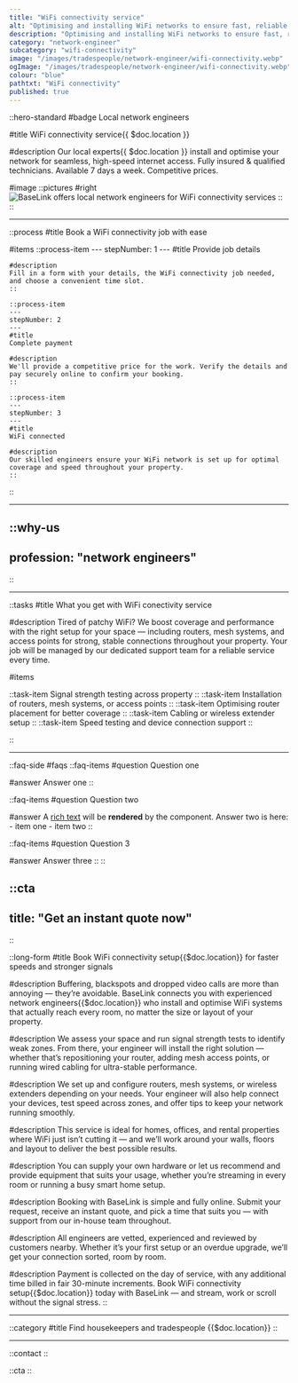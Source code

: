 ```yaml
---
title: "WiFi connectivity service"
alt: "Optimising and installing WiFi networks to ensure fast, reliable internet access"
description: "Optimising and installing WiFi networks to ensure fast, reliable internet access"
category: "network-engineer"
subcategory: "wifi-connectivity"
image: "/images/tradespeople/network-engineer/wifi-connectivity.webp"
ogImage: "/images/tradespeople/network-engineer/wifi-connectivity.webp"
colour: "blue"
pathtxt: "WiFi connectivity"
published: true
---
```


::hero-standard
#badge
Local network engineers

#title
WiFi connectivity service{{ $doc.location }}

#description
Our local experts{{ $doc.location }} install and optimise your network for seamless, high-speed internet access. Fully insured & qualified technicians. Available 7 days a week. Competitive prices.

#image
    ::pictures
    #right
    ![BaseLink offers local network engineers for WiFi connectivity services](/images/tradespeople/network-engineer/wifi-connectivity.webp)
    ::
::

---

::process
#title
Book a WiFi connectivity job with ease

#items
    ::process-item
    ---
    stepNumber: 1
    ---
    #title
    Provide job details

    #description
    Fill in a form with your details, the WiFi connectivity job needed, and choose a convenient time slot.
    ::
    
    ::process-item
    ---
    stepNumber: 2
    ---
    #title
    Complete payment

    #description
    We'll provide a competitive price for the work. Verify the details and pay securely online to confirm your booking.
    ::

    ::process-item
    ---
    stepNumber: 3
    ---
    #title
    WiFi connected

    #description
    Our skilled engineers ensure your WiFi network is set up for optimal coverage and speed throughout your property.
    ::
::

---

::why-us
---
profession: "network engineers"
---
::

---

::tasks
#title
What you get with WiFi conectivity service

#description
Tired of patchy WiFi? We boost coverage and performance with the right setup for your space — including routers, mesh systems, and access points for strong, stable connections throughout your property. Your job will be managed by our dedicated support team for a reliable service every time.

#items

  ::task-item
  Signal strength testing across property
  ::
  ::task-item
  Installation of routers, mesh systems, or access points
  ::
  ::task-item
  Optimising router placement for better coverage
  ::
  ::task-item
  Cabling or wireless extender setup
  ::
  ::task-item
  Speed testing and device connection support
  ::

::

---

::faq-side
#faqs
  ::faq-items
  #question
  Question one

  #answer
  Answer one
  ::

  ::faq-items
  #question
  Question two

  #answer
  A [rich text](/services/commercial-cleaning) will be **rendered** by the component.
  Answer two is here:
    - item one
    - item two
  ::

  ::faq-items
  #question
  Question 3

  #answer
  Answer three
  ::
::

::cta
---
title: "Get an instant quote now"
---
::

::long-form
#title
Book WiFi connectivity setup{{$doc.location}} for faster speeds and stronger signals

#description
Buffering, blackspots and dropped video calls are more than annoying — they’re avoidable. BaseLink connects you with experienced network engineers{{$doc.location}} who install and optimise WiFi systems that actually reach every room, no matter the size or layout of your property.

#description
We assess your space and run signal strength tests to identify weak zones. From there, your engineer will install the right solution — whether that’s repositioning your router, adding mesh access points, or running wired cabling for ultra-stable performance.

#description
We set up and configure routers, mesh systems, or wireless extenders depending on your needs. Your engineer will also help connect your devices, test speed across zones, and offer tips to keep your network running smoothly.

#description
This service is ideal for homes, offices, and rental properties where WiFi just isn’t cutting it — and we’ll work around your walls, floors and layout to deliver the best possible results.

#description
You can supply your own hardware or let us recommend and provide equipment that suits your usage, whether you’re streaming in every room or running a busy smart home setup.

#description
Booking with BaseLink is simple and fully online. Submit your request, receive an instant quote, and pick a time that suits you — with support from our in-house team throughout.

#description
All engineers are vetted, experienced and reviewed by customers nearby. Whether it’s your first setup or an overdue upgrade, we’ll get your connection sorted, room by room.

#description
Payment is collected on the day of service, with any additional time billed in fair 30-minute increments. Book WiFi connectivity setup{{$doc.location}} today with BaseLink — and stream, work or scroll without the signal stress.
::

---

::category
#title
Find housekeepers and tradespeople {{$doc.location}}
::

---

::contact
::

::cta
::